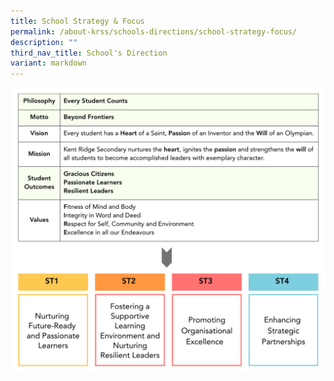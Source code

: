 ```yaml
---
title: School Strategy & Focus
permalink: /about-krss/schools-directions/school-strategy-focus/
description: ""
third_nav_title: School's Direction
variant: markdown
---
```

![School Strategy & Focus](/images/School_Strategy___Focus.png)
